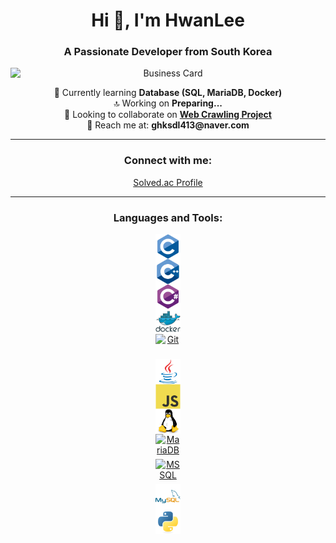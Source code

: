 <!DOCTYPE html>
<html>
<head>
  <style>
    body {
      text-align: center;
    }
    img {
      display: block;
      margin: 0 auto;
    }
  </style>
</head>
<body>

<h1>Hi 👋, I'm HwanLee</h1>
<h3>A Passionate Developer from South Korea</h3>

<img src="https://criminal-vivyanne-lucidus-346ca075.koyeb.app/lucidus/card_v1?theme=dark&name=LeeJaeHwan&job=Software%20Engineer%20-%20Associate&company=Searching...%20%3A(&address=Koera%2C%20Gwangju&about=A%20Passionate%20Developer&email=ghksdl413%40naver.com&linkedin=https%3A%2F%2Fvelog.io%2F%40hwan_lee%2Fposts" alt="Business Card">

<p>
  🌱 Currently learning <strong>Database (SQL, MariaDB, Docker)</strong><br>
  🔝 Working on <strong>Preparing...</strong><br>
  👯 Looking to collaborate on <a href="https://github.com/diadice123/Project_Everytime" target="_blank"><strong>Web Crawling Project</strong></a><br>
  📧 Reach me at: <strong>ghksdl413@naver.com</strong>
</p>

<hr>

<h3>Connect with me:</h3>
<p>
  <a href="https://solved.ac/profile/ghksdl0321" target="_blank">Solved.ac Profile</a>
</p>

<hr>

<h3>Languages and Tools:</h3>
<p>
  <a href="https://www.cprogramming.com/" target="_blank" rel="noreferrer">
    <img src="https://raw.githubusercontent.com/devicons/devicon/master/icons/c/c-original.svg" alt="C" width="40" height="40" />
  </a>
  <a href="https://www.w3schools.com/cpp/" target="_blank" rel="noreferrer">
    <img src="https://raw.githubusercontent.com/devicons/devicon/master/icons/cplusplus/cplusplus-original.svg" alt="C++" width="40" height="40" />
  </a>
  <a href="https://www.w3schools.com/cs/" target="_blank" rel="noreferrer">
    <img src="https://raw.githubusercontent.com/devicons/devicon/master/icons/csharp/csharp-original.svg" alt="C#" width="40" height="40" />
  </a>
  <a href="https://www.docker.com/" target="_blank" rel="noreferrer">
    <img src="https://raw.githubusercontent.com/devicons/devicon/master/icons/docker/docker-original-wordmark.svg" alt="Docker" width="40" height="40" />
  </a>
  <a href="https://git-scm.com/" target="_blank" rel="noreferrer">
    <img src="https://www.vectorlogo.zone/logos/git-scm/git-scm-icon.svg" alt="Git" width="40" height="40" />
  </a>
  <a href="https://www.java.com" target="_blank" rel="noreferrer">
    <img src="https://raw.githubusercontent.com/devicons/devicon/master/icons/java/java-original.svg" alt="Java" width="40" height="40" />
  </a>
  <a href="https://developer.mozilla.org/en-US/docs/Web/JavaScript" target="_blank" rel="noreferrer">
    <img src="https://raw.githubusercontent.com/devicons/devicon/master/icons/javascript/javascript-original.svg" alt="JavaScript" width="40" height="40" />
  </a>
  <a href="https://www.linux.org/" target="_blank" rel="noreferrer">
    <img src="https://raw.githubusercontent.com/devicons/devicon/master/icons/linux/linux-original.svg" alt="Linux" width="40" height="40" />
  </a>
  <a href="https://mariadb.org/" target="_blank" rel="noreferrer">
    <img src="https://www.vectorlogo.zone/logos/mariadb/mariadb-icon.svg" alt="MariaDB" width="40" height="40" />
  </a>
  <a href="https://www.microsoft.com/en-us/sql-server" target="_blank" rel="noreferrer">
    <img src="https://www.svgrepo.com/show/303229/microsoft-sql-server-logo.svg" alt="MSSQL" width="40" height="40" />
  </a>
  <a href="https://www.mysql.com/" target="_blank" rel="noreferrer">
    <img src="https://raw.githubusercontent.com/devicons/devicon/master/icons/mysql/mysql-original-wordmark.svg" alt="MySQL" width="40" height="40" />
  </a>
  <a href="https://www.python.org" target="_blank" rel="noreferrer">
    <img src="https://raw.githubusercontent.com/devicons/devicon/master/icons/python/python-original.svg" alt="Python" width="40" height="40" />
  </a>
</p>

</body>
</html>
